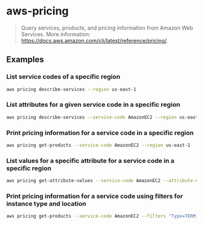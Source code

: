 # aws-pricing

> Query services, products, and pricing information from Amazon Web Services. More information: <https://docs.aws.amazon.com/cli/latest/reference/pricing/>.

## Examples

### List service codes of a specific region

```bash
aws pricing describe-services --region us-east-1
```

### List attributes for a given service code in a specific region

```bash
aws pricing describe-services --service-code AmazonEC2 --region us-east-1
```

### Print pricing information for a service code in a specific region

```bash
aws pricing get-products --service-code AmazonEC2 --region us-east-1
```

### List values for a specific attribute for a service code in a specific region

```bash
aws pricing get-attribute-values --service-code AmazonEC2 --attribute-name instanceType --region us-east-1
```

### Print pricing information for a service code using filters for instance type and location

```bash
aws pricing get-products --service-code AmazonEC2 --filters "Type=TERM_MATCH,Field=instanceType,Value=m5.xlarge" "Type=TERM_MATCH,Field=location,Value=US East (N. Virginia)" --region us-east-1
```
